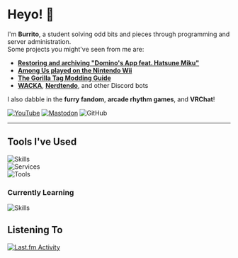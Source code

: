 # Heyo! 👋
I'm **Burrito**, a student solving odd bits and pieces through programming and server administration.  
Some projects you might've seen from me are:
- [**Restoring and archiving "Domino's App feat. Hatsune Miku"**](https://www.youtube.com/watch?v=341IsnWdaT4)
- [**Among Us played on the Nintendo Wii**](https://www.nintendolife.com/news/2020/12/random_among_us_on_wii_sounds_kinda_sus)
- [**The Gorilla Tag Modding Guide**](https://gorillatagmodding.burrito.software)
- [**WACKA**](https://github.com/burritosoftware/WACKA), [**Nerdtendo**](https://website.burrito.software/nerdtendo), and other Discord bots

I also dabble in the **furry fandom**, **arcade rhythm games**, and **VRChat**!

[![YouTube](https://img.shields.io/youtube/channel/subscribers/UC1mW6LVUtNi41X0xtF5iZ1w?style=flat&logo=youtube&label=Subscribers)](https://youtube.com/@ArcadeBurrito) [![Mastodon](https://img.shields.io/mastodon/follow/110640370680579773?domain=https%3A%2F%2Ffurry.engineer&style=flat&logo=mastodon&logoColor=white&label=Followers&color=6364f5)](https://furry.engineer/@burrito) ![GitHub](https://img.shields.io/github/stars/burritosoftware?logo=github&label=Stars&color=yellow)

---

## Tools I've Used
![Skills](https://skillicons.dev/icons?i=py,java,nginx)  
![Services](https://skillicons.dev/icons?i=discord,cloudflare,github)  
![Tools](https://skillicons.dev/icons?i=vscode,linux,githubactions)
### Currently Learning
![Skills](https://skillicons.dev/icons?i=typescript,javascript,nodejs)  

## Listening To
[![Last.fm Activity](https://toru.kio.dev/api/v1/burritosoftware?theme=nord&blur)](https://last.fm/user/burritosoftware)